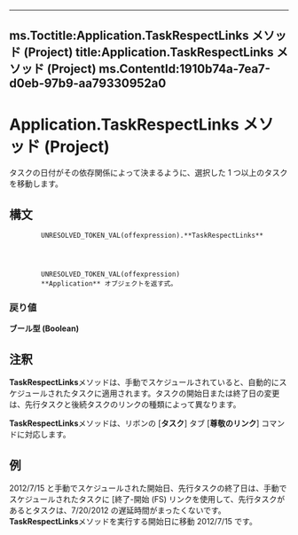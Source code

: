 

---
ms.Toctitle:Application.TaskRespectLinks メソッド (Project)
title:Application.TaskRespectLinks メソッド (Project)
ms.ContentId:1910b74a-7ea7-d0eb-97b9-aa79330952a0
---
# Application.TaskRespectLinks メソッド (Project)




タスクの日付がその依存関係によって決まるように、選択した 1 つ以上のタスクを移動します。

## 構文

            UNRESOLVED_TOKEN_VAL(offexpression).**TaskRespectLinks**




            UNRESOLVED_TOKEN_VAL(offexpression)
            **Application** オブジェクトを返す式。

### 戻り値
**ブール型 (Boolean)**





## 注釈
**TaskRespectLinks**メソッドは、手動でスケジュールされていると、自動的にスケジュールされたタスクに適用されます。タスクの開始日または終了日の変更は、先行タスクと後続タスクのリンクの種類によって異なります。



**TaskRespectLinks**メソッドは、リボンの [**タスク**] タブ [**尊敬のリンク**] コマンドに対応します。



## 例
2012/7/15 と手動でスケジュールされた開始日、先行タスクの終了日は、手動でスケジュールされたタスクに [終了-開始 (FS) リンクを使用して、先行タスクがあるとタスクは、7/20/2012 の遅延時間がまったくないです。**TaskRespectLinks**メソッドを実行する開始日に移動 2012/7/15 です。




